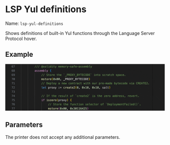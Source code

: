# LSP Yul definitions

Name: `lsp-yul-definitions`

Shows definitions of built-in Yul functions through the Language Server Protocol hover.

## Example

![LSP Yul definition example](./lsp-yul-definitions.gif)

## Parameters

The printer does not accept any additional parameters.
